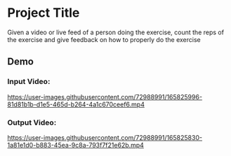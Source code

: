
# Project Title

Given a video or live feed of a person doing the exercise, count the reps of the exercise and give feedback on how to properly do the exercise

## Demo

### Input Video:




https://user-images.githubusercontent.com/72988991/165825996-81d81b1b-d1e5-465d-b264-4a1c670ceef6.mp4



### Output Video:



https://user-images.githubusercontent.com/72988991/165825830-1a81e1d0-b883-45ea-9c8a-793f7f21e62b.mp4

